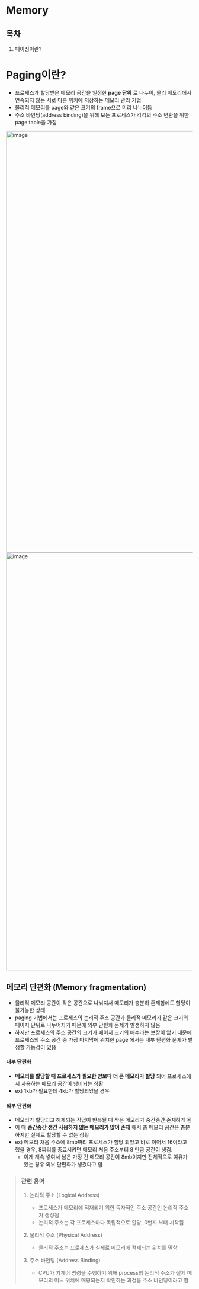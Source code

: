# Memory

## 목차
1. 페이징이란?


# Paging이란?
- 프로세스가 할당받은 메모리 공간을 일정한 **page 단위** 로 나누어, 물리 메모리에서 연속되지 않는 서로 다른 위치에 저장하는 메모리 관리 기법
- 물리적 메모리를 page와 같은 크기의 frame으로 미리 나누어둠
- 주소 바인딩(address binding)을 위해 모든 프로세스가 각각의 주소 변환을 위한 page table을 가짐


<img width="800" height="1138" alt="image" src="https://github.com/user-attachments/assets/845b0ff7-f33f-402b-960d-ac200b059e0e" />

<img width="800" height="1128" alt="image" src="https://github.com/user-attachments/assets/d60b762f-4436-4870-887c-8f27e3bb2ed8" />

## 메모리 단편화 (Memory fragmentation)
- 물리적 메모리 공간이 작은 공간으로 나눠져서 메모리가 충분히 존재함에도 할당이 불가능한 상태
- paging 기법에서는 프로세스의 논리적 주소 공간과 물리적 메모리가 같은 크기의 페이지 단위로 나누어지기 때문에 외부 단편화 문제가 발생하지 않음
- 하지만 프로세스의 주소 공간의 크기가 페이지 크기의 배수라는 보장이 없기 때문에 프로세스의 주소 공간 중 가장 마지막에 위치한 page 에서는 내부 단편화 문제가 발생할 가능성이 있음

#### 내부 단편화
- **메모리를 할당할 때 프로세스가 필요한 양보다 더 큰 메모리가 할당** 되어 프로세스에서 사용하는 메모리 공간이 낭비되는 상황
- ex) 1kb가 필요한데 4kb가 할당되었을 경우

#### 외부 단편화
- 메모리가 할당되고 해제되는 작업이 반복될 때 작은 메모리가 중간중간 존재하게 됨
- 이 때 **중간중간 생긴 사용하지 않는 메모리가 많이 존재** 해서 총 메모리 공간은 충분하지만 실제로 할당할 수 없는 상황
- ex) 메모리 처음 주소에 8mb짜리 프로세스가 할당 되었고 바로 이어서 16이라고 했을 경우, 8짜리를 종료시키면 메모리 처음 주소부터 8 만큼 공간이 생김.
  - 이게 계속 쌓여서 남은 가장 긴 메모리 공간이 8mb이지만 전체적으로 여유가 있는 경우 외부 단편화가 생겼다고 함



  
> ### 관련 용어
> 1. 논리적 주소 (Logical Address)
>       - 프로세스가 메모리에 적재되기 위한 독자적인 주소 공간인 논리적 주소가 생성됨
>       - 논리적 주소는 각 프로세스마다 독립적으로 할당, 0번지 부터 시작됨
>
>2. 물리적 주소 (Physical Address)
>       - 물리적 주소는 프로세스가 실제로 메모리에 적재되는 위치를 말함
>3. 주소 바인딩 (Address Binding)
>       - CPU가 기계어 명령을 수행하기 위해 process의 논리적 주소가 실제 메모리의 어느 위치에 매핑되는지 확인하는 과정을 주소 바인딩이라고 함
>

